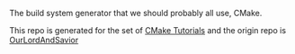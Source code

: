 The build system generator that we should probably all use, CMake.

This repo is generated for the set of [CMake Tutorials](https://www.youtube.com/watch?v=nlKcXPUJGwA&list=PLalVdRk2RC6o5GHu618ARWh0VO0bFlif4) and the origin repo is [OurLordAndSavior](https://github.com/codetechandtutorials/OurLordAndSavior)

